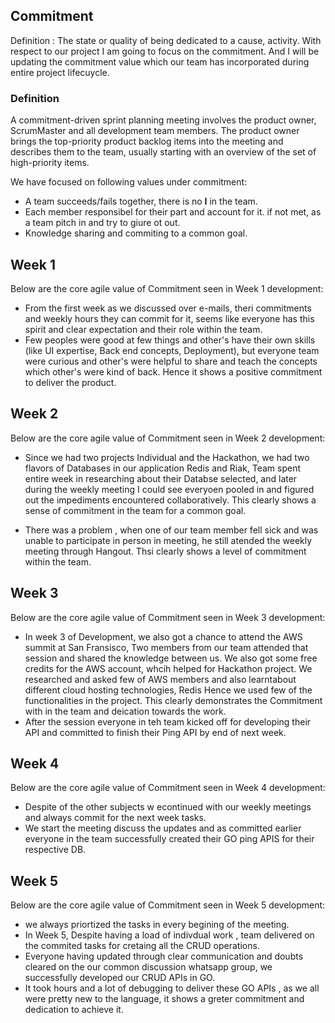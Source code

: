 ## Commitment
Definition : The state or quality of being dedicated to a cause, activity. With respect to our project I am going to focus on the commitment. And I will be updating the commitment value which our team has incorporated during entire project lifecuycle.

### Definition
A commitment-driven sprint planning meeting involves the product owner, ScrumMaster and all development team members. The product owner brings the top-priority product backlog items into the meeting and describes them to the team, usually starting with an overview of the set of high-priority items.

We have focused on following values under commitment: 
- A team succeeds/fails together, there is no **I** in the team.  
- Each member responsibel for their part and account for it. if not met, as a team pitch in and try to giure ot out.  
- Knowledge sharing and commiting to a common goal.  

## Week 1

Below are the core agile value of Commitment seen in Week 1 development:  

* From the first week as we discussed over e-mails, theri commitments and weekly hours they can commit for it, seems like everyone has this spirit and clear expectation and their role within the team.  
* Few peoples were good at few things and other's have their own skills (like UI expertise, Back end concepts, Deployment), but everyone team were curious and other's were helpful to share and teach the concepts which other's were kind of back. Hence it shows a positive commitment to deliver the product.

## Week 2

Below are the core agile value of Commitment seen in Week 2 development:  

* Since we had two projects Individual and the Hackathon, we had two flavors of Databases in our application Redis and Riak, Team spent entire week in researching about their Databse selected, and later during the weekly meeting I could see everyoen pooled in and figured out the impediments encountered collaboratively. This clearly shows a sense of commitment in the team for a common goal.  

* There was a problem , when one of our team member fell sick and was unable to participate in person in meeting, he still atended the weekly meeting through Hangout. Thsi clearly shows a level of commitment within the team.  

## Week 3

Below are the core agile value of Commitment seen in Week 3 development:  

* In week 3 of Development, we also got a chance to attend the AWS summit at San Fransisco, Two members from our team attended that session and shared the knowledge between us. We also got some free credits for the AWS account, whcih helped for Hackathon project. We researched and asked few of AWS members and also learntabout different cloud hosting technologies, Redis Hence we used few of the functionalities in the project. This clearly demonstrates the Commitment with in the team and deication towards the work. 
* After the session everyone in teh team kicked off for developing their API and committed to finish their Ping API by end of next week.

## Week 4

Below are the core agile value of Commitment seen in Week 4 development:  

* Despite of the other subjects w econtinued with our weekly meetings and always commit for the next week tasks.  
* We start the meeting discuss the updates and as committed earlier everyone in the team successfully created their GO ping APIS for their respective DB.  

## Week 5

Below are the core agile value of Commitment seen in Week 5 development:  

* we always priortized the tasks in every begining of the meeting.  
* In Week 5, Despite having a load of indivdual work , team delivered on the commited tasks for cretaing all the CRUD operations.  
* Everyone having updated through clear communication and doubts cleared on the our common discussion whatsapp group, we successfully developed our CRUD APIs in GO.  
* It took hours and a lot of debugging to deliver these GO APIs , as we all were pretty new to the language, it shows a greter commitment and dedication to achieve it.  


